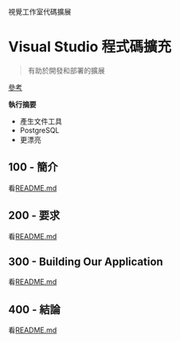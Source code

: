視覺工作室代碼擴展

# Visual Studio 程式碼擴充

> 有助於開發和部署的擴展

[參考](./REFERENCES.md)

**執行摘要**

-   產生文件工具
-   PostgreSQL
-   更漂亮

## 100 - 簡介

看[README.md](./100/README.md)

## 200 - 要求

看[README.md](./200/README.md)

## 300 - Building Our Application

看[README.md](./300/README.md)

## 400 - 結論

看[README.md](./400/README.md)
